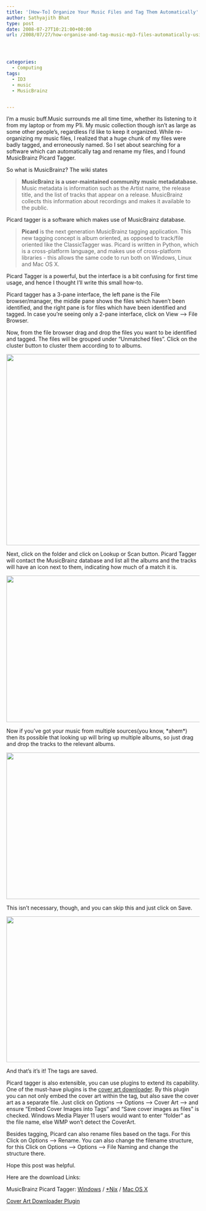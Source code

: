 ```yaml
---
title: '[How-To] Organize Your Music Files and Tag Them Automatically'
author: Sathyajith Bhat
type: post
date: 2008-07-27T10:21:00+00:00
url: /2008/07/27/how-organise-and-tag-music-mp3-files-automatically-using-musicbrainz-picard-tagger/




categories:
  - Computing
tags:
  - ID3
  - music
  - MusicBrainz


---
```

I’m a music buff.Music surrounds me all time time, whether its listening to it from my laptop or from my P1i. My music collection though isn’t as large as some other people’s, regardless I’d like to keep it organized. While re-organizing my music files, I realized that a huge chunk of my files were badly tagged, and erroneously named. So I set about searching for a software which can automatically tag and rename my files, and I found MusicBrainz Picard Tagger.  


So what is MusicBrainz? The wiki states

> **MusicBrainz is a user-maintained community music metadatabase.** Music metadata is information such as the Artist name, the release title, and the list of tracks that appear on a release. MusicBrainz collects this information about recordings and makes it available to the public.

Picard tagger is a software which makes use of MusicBrainz database.

> **Picard** is the next generation MusicBrainz tagging application. This new tagging concept is album oriented, as opposed to track/file oriented like the ClassicTagger was. Picard is written in Python, which is a cross-platform language, and makes use of cross-platform libraries - this allows the same code to run both on Windows, Linux and Mac OS X.

Picard Tagger is a powerful, but the interface is a bit confusing for first time usage, and hence I thought I’ll write this small how-to.

Picard tagger has a 3-pane interface, the left pane is the File browser/manager, the middle pane shows the files which haven’t been identified, and the right pane is for files which have been identified and tagged. In case you’re seeing only a 2-pane interface, click on View –> File Browser.

Now, from the file browser drag and drop the files you want to be identified and tagged. The files will be grouped under “Unmatched files”. Click on the cluster button to cluster them according to to albums.

<p style="text-align: center;">
  <a href="https://i.imgur.com/QlZ7t.png"><img class="aligncenter" src="https://i.imgur.com/QlZ7tl.jpg" alt="" width="640" height="498" /></a>
</p>

Next, click on the folder and click on Lookup or Scan button. Picard Tagger will contact the MusicBrainz database and list all the albums and the tracks will have an icon next to them, indicating how much of a match it is.

<p style="text-align: center;">
  <a href="https://i.imgur.com/hrm3R.png"><img class="aligncenter" src="https://i.imgur.com/hrm3Rl.jpg" alt="" width="640" height="382" /></a>
</p>

Now if you’ve got your music from multiple sources(you know, \*ahem\*) then its possible that looking up will bring up multiple albums, so just drag and drop the tracks to the relevant albums.

<p style="text-align: center;">
  <a href="https://i.imgur.com/8Uw4l.png"><img class="aligncenter" src="https://i.imgur.com/8Uw4ll.jpg" alt="" width="640" height="382" /></a>
</p>

This isn’t necessary, though, and you can skip this and just click on Save.

<p style="text-align: center;">
  <a href="https://i.imgur.com/DknY6.png"><img class="aligncenter" src="https://i.imgur.com/DknY6l.jpg" alt="" width="640" height="380" /></a>
</p>

And that’s it’s it! The tags are saved.

Picard tagger is also extensible, you can use plugins to extend its capability. One of the must-have plugins is the <a href="https://users.musicbrainz.org/~luks/picard-qt/plugins/coverart.py" target="_blank">cover art downloader</a>. By this plugin you can not only embed the cover art within the tag, but also save the cover art as a separate file. Just click on Options –> Options –> Cover Art –> and ensure “Embed Cover Images into Tags” and “Save cover images as files” is checked. Windows Media Player 11 users would want to enter “folder” as the file name, else WMP won’t detect the CoverArt.

Besides tagging, Picard can also rename files based on the tags. For this Click on Options –> Rename. You can also change the filename structure, for this Click on Options –> Options –> File Naming and change the structure there.

Hope this post was helpful.

Here are the download Links:

MusicBrainz Picard Tagger: <a href="https://musicbrainz.org/doc/MusicBrainz_Picard" target="_blank">Windows</a> / <a href="https://musicbrainz.org/doc/MusicBrainz_Picard" target="_blank">*Nix</a> / <a href="https://musicbrainz.org/doc/MusicBrainz_Picard" target="_blank">Mac OS X</a>

<a href="https://users.musicbrainz.org/~luks/picard-qt/plugins/coverart.py" target="_blank">Cover Art Downloader Plugin</a>
